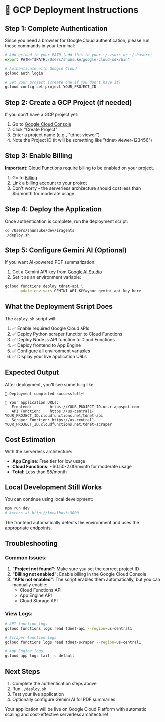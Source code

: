 # 🚀 GCP Deployment Instructions

## Step 1: Complete Authentication

Since you need a browser for Google Cloud authentication, please run these commands in your terminal:

```bash
# Add gcloud to your PATH (add this to your ~/.zshrc or ~/.bashrc)
export PATH="$PATH:/Users/shunsuke/google-cloud-sdk/bin"

# Authenticate with Google Cloud
gcloud auth login

# Set your project (create one if you don't have it)
gcloud config set project YOUR_PROJECT_ID
```

## Step 2: Create a GCP Project (if needed)

If you don't have a GCP project yet:

1. Go to [Google Cloud Console](https://console.cloud.google.com/)
2. Click "Create Project"
3. Enter a project name (e.g., "tdnet-viewer")
4. Note the Project ID (it will be something like "tdnet-viewer-123456")

## Step 3: Enable Billing

**Important**: Cloud Functions require billing to be enabled on your project.

1. Go to [Billing](https://console.cloud.google.com/billing)
2. Link a billing account to your project
3. Don't worry - the serverless architecture should cost less than $5/month for moderate usage

## Step 4: Deploy the Application

Once authentication is complete, run the deployment script:

```bash
cd /Users/shunsuke/dev/iragents
./deploy.sh
```

## Step 5: Configure Gemini AI (Optional)

If you want AI-powered PDF summarization:

1. Get a Gemini API key from [Google AI Studio](https://aistudio.google.com/app/apikey)
2. Set it as an environment variable:

```bash
gcloud functions deploy tdnet-api \
    --update-env-vars GEMINI_API_KEY=your_gemini_api_key_here
```

## What the Deployment Script Does

The `deploy.sh` script will:

1. ✅ Enable required Google Cloud APIs
2. ✅ Deploy Python scraper function to Cloud Functions
3. ✅ Deploy Node.js API function to Cloud Functions  
4. ✅ Deploy frontend to App Engine
5. ✅ Configure all environment variables
6. ✅ Display your live application URLs

## Expected Output

After deployment, you'll see something like:

```
🎉 Deployment completed successfully!

📍 Your application URLs:
   Frontend:        https://YOUR_PROJECT_ID.uc.r.appspot.com
   API Function:    https://us-central1-YOUR_PROJECT_ID.cloudfunctions.net/tdnet-api
   Scraper Function: https://us-central1-YOUR_PROJECT_ID.cloudfunctions.net/tdnet-scraper
```

## Cost Estimation

With the serverless architecture:
- **App Engine**: Free tier for low usage
- **Cloud Functions**: ~$0.50-2.00/month for moderate usage
- **Total**: Less than $5/month

## Local Development Still Works

You can continue using local development:

```bash
npm run dev
# Access at http://localhost:3000
```

The frontend automatically detects the environment and uses the appropriate endpoints.

## Troubleshooting

### Common Issues:

1. **"Project not found"**: Make sure you set the correct project ID
2. **"Billing not enabled"**: Enable billing in the Google Cloud Console
3. **"APIs not enabled"**: The script enables them automatically, but you can manually enable:
   - Cloud Functions API
   - App Engine API
   - Cloud Storage API

### View Logs:

```bash
# API function logs
gcloud functions logs read tdnet-api --region=us-central1

# Scraper function logs
gcloud functions logs read tdnet-scraper --region=us-central1

# App Engine logs
gcloud app logs tail -s default
```

## Next Steps

1. Complete the authentication steps above
2. Run `./deploy.sh`
3. Test your live application
4. Optionally configure Gemini AI for PDF summaries

Your application will be live on Google Cloud Platform with automatic scaling and cost-effective serverless architecture!